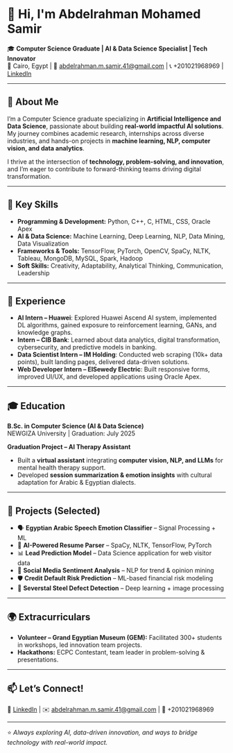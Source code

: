 # 👋 Hi, I'm Abdelrahman Mohamed Samir  

🎓 **Computer Science Graduate | AI & Data Science Specialist | Tech Innovator**  
📍 Cairo, Egypt | 📧 abdelrahman.m.samir.41@gmail.com | 📞 +201021968969 | [LinkedIn](#)  

---

## 🚀 About Me  
I’m a Computer Science graduate specializing in **Artificial Intelligence and Data Science**, passionate about building **real-world impactful AI solutions**.  
My journey combines academic research, internships across diverse industries, and hands-on projects in **machine learning, NLP, computer vision, and data analytics**.  

I thrive at the intersection of **technology, problem-solving, and innovation**, and I’m eager to contribute to forward-thinking teams driving digital transformation.  

---

## 🧠 Key Skills  
- **Programming & Development:** Python, C++, C, HTML, CSS, Oracle Apex  
- **AI & Data Science:** Machine Learning, Deep Learning, NLP, Data Mining, Data Visualization  
- **Frameworks & Tools:** TensorFlow, PyTorch, OpenCV, SpaCy, NLTK, Tableau, MongoDB, MySQL, Spark, Hadoop  
- **Soft Skills:** Creativity, Adaptability, Analytical Thinking, Communication, Leadership  

---

## 💼 Experience  
- **AI Intern – Huawei**: Explored Huawei Ascend AI system, implemented DL algorithms, gained exposure to reinforcement learning, GANs, and knowledge graphs.  
- **Intern – CIB Bank**: Learned about data analytics, digital transformation, cybersecurity, and predictive models in banking.  
- **Data Scientist Intern – IM Holding**: Conducted web scraping (10k+ data points), built landing pages, delivered data-driven solutions.  
- **Web Developer Intern – ElSewedy Electric**: Built responsive forms, improved UI/UX, and developed applications using Oracle Apex.  

---

## 🎓 Education  
**B.Sc. in Computer Science (AI & Data Science)**  
NEWGIZA University | Graduation: July 2025  

**Graduation Project – AI Therapy Assistant**  
- Built a **virtual assistant** integrating **computer vision, NLP, and LLMs** for mental health therapy support.  
- Developed **session summarization & emotion insights** with cultural adaptation for Arabic & Egyptian dialects.  

---

## 🌟 Projects (Selected)  
- 🗣️ **Egyptian Arabic Speech Emotion Classifier** – Signal Processing + ML  
- 📝 **AI-Powered Resume Parser** – SpaCy, NLTK, TensorFlow, PyTorch  
- 📊 **Lead Prediction Model** – Data Science application for web visitor data  
- 🔎 **Social Media Sentiment Analysis** – NLP for trend & opinion mining  
- 🛡️ **Credit Default Risk Prediction** – ML-based financial risk modeling  
- 🔧 **Severstal Steel Defect Detection** – Deep learning + image processing  

---

## 🌍 Extracurriculars  
- **Volunteer – Grand Egyptian Museum (GEM):** Facilitated 300+ students in workshops, led innovation team projects.  
- **Hackathons:** ECPC Contestant, team leader in problem-solving & presentations.  

---

## 📫 Let’s Connect!  
💼 [LinkedIn](http://www.linkedin.com/in/abdelrahman-samir-41s) | ✉️ abdelrahman.m.samir.41@gmail.com | 📱 +201021968969  

---

⭐️ *Always exploring AI, data-driven innovation, and ways to bridge technology with real-world impact.*  
